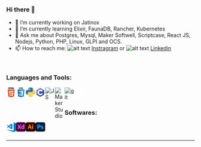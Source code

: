 ### Hi there 👋

- 🔭 I’m currently working on Jatinox
- 🌱 I’m currently learning Elixir, FaunaDB, Rancher, Kubernetes
- 💬 Ask me about Postgres, Mysql, Maker Softwell, Scriptcase, React JS, Nodejs, Python, PHP, Linux, GLPI and OCS.
- 📫 How to reach me: ![alt text](https://icons.iconarchive.com/icons/uiconstock/socialmedia/16/Instagram-icon.png "Instagram") [Instragram](https://www.instagram.com/_gulima_/) or ![alt text](https://icons.iconarchive.com/icons/danleech/simple/16/linkedin-icon.png "Linkedin") [Linkedin](https://www.linkedin.com/in/gustavo-lima-b150421b/)



<br/>

### Languages and Tools:


<a href="https://www.w3.org/html/" target="_blank"><img align="left" alt="HTML5" width="26px" src="https://raw.githubusercontent.com/github/explore/80688e429a7d4ef2fca1e82350fe8e3517d3494d/topics/html/html.png" /></a>
<a href="https://www.w3schools.com/css/" target="_blank"><img align="left" alt="CSS3" width="26px" src="https://raw.githubusercontent.com/github/explore/80688e429a7d4ef2fca1e82350fe8e3517d3494d/topics/css/css.png" /></a>
<a href="https://www.python.org" target="_blank"> <img align="left" alt="Python" width="26px" src="https://github.com/Aakarsh-B/trying-repos/blob/master/python-5.svg?raw=true"/> </a>
<a href="https://www.cprogramming.com/" target="_blank"> <img align="left" alt="C" width="26px" src="https://github.com/Aakarsh-B/trying-repos/blob/master/c-programming.png"/> </a>
<a href="https://www.w3schools.com/js/" target="_blank"> <img align="left" alt="JS" width="26px" src="https://cdn-images-1.medium.com/max/800/1*Mn_mGNUGxK6gCROym_z8Bg.png"/> </a>
<a href="https://mundomaker.com.br/" target="_blank"> <img align="left" alt="Maker Studio" width="26px" src="https://encrypted-tbn0.gstatic.com/images?q=tbn:ANd9GcQx2k9w9djZ2BCyJKpuGOuEfPt_qRYIFavcRw&usqp=CAU"/> </a>
<a href="https://git-scm.com/" target="_blank"> <img align="left" alt="git" width="26px" src="https://www.vectorlogo.zone/logos/git-scm/git-scm-icon.svg"/> </a>
<img align="left" alt="GitHub" width="26px" src="https://github.com/Aakarsh-B/trying-repos/blob/master/github.svg" />
<br />
<br />
### Softwares:

<img align="left" alt="Visual Studio Code" width="26px" src="https://raw.githubusercontent.com/github/explore/80688e429a7d4ef2fca1e82350fe8e3517d3494d/topics/visual-studio-code/visual-studio-code.png" />
<a href="https://www.adobe.com/products/xd.html" target="_blank"> <img align="left" alt="XD" width="26px" src="https://github.com/Aakarsh-B/trying-repos/blob/master/adobexd.png?raw=true"/> </a> 
<a href="https://www.adobe.com/in/products/illustrator.html" target="_blank"> <img align="left" alt="Illustrator" width="26px" src="https://github.com/Aakarsh-B/trying-repos/blob/master/illustrator.png?raw=true"/> </a> 
<a href="https://www.photoshop.com/en" target="_blank"> <img align="left" alt="Photoshop" width="26px" src="https://github.com/Aakarsh-B/trying-repos/blob/master/photoshop.png?raw=true"/> </a>


<br />
<br />

---


